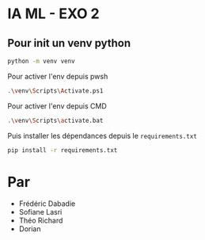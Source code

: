 # IA ML - EXO 2

## Pour init un venv python
```bash
python -m venv venv
```
Pour activer l'env depuis pwsh
```bash
.\venv\Scripts\Activate.ps1
```
Pour activer l'env depuis CMD
```bash
.\venv\Scripts\activate.bat
```

Puis installer les dépendances depuis le `requirements.txt`
```bash
pip install -r requirements.txt
```

# Par
- Frédéric Dabadie
- Sofiane Lasri
- Théo Richard
- Dorian